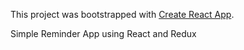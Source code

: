 This project was bootstrapped with [Create React App](https://github.com/facebookincubator/create-react-app).

Simple Reminder App using React and Redux